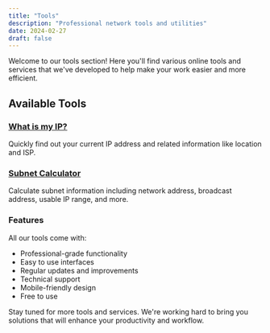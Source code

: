 ```yaml
---
title: "Tools"
description: "Professional network tools and utilities"
date: 2024-02-27
draft: false
---
```


Welcome to our tools section! Here you'll find various online tools and services that we've developed to help make your work easier and more efficient.

## Available Tools

### [What is my IP?](/tools/ip-checker/)
Quickly find out your current IP address and related information like location and ISP.

### [Subnet Calculator](/tools/subnet-calculator/)
Calculate subnet information including network address, broadcast address, usable IP range, and more.

### Features

All our tools come with:

- Professional-grade functionality
- Easy to use interfaces
- Regular updates and improvements
- Technical support
- Mobile-friendly design
- Free to use

Stay tuned for more tools and services. We're working hard to bring you solutions that will enhance your productivity and workflow. 
